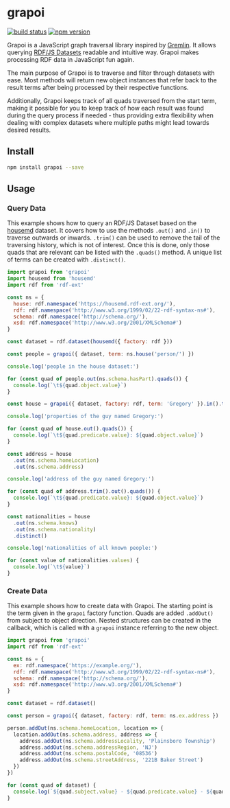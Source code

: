 # grapoi

[![build status](https://img.shields.io/github/actions/workflow/status/rdf-ext/grapoi/test.yaml?branch=master)](https://github.com/rdf-ext/grapoi/actions/workflows/test.yaml)
[![npm version](https://img.shields.io/npm/v/grapoi.svg)](https://www.npmjs.com/package/grapoi)

Grapoi is a JavaScript graph traversal library inspired by [Gremlin](https://tinkerpop.apache.org/gremlin.html).
It allows querying [RDF/JS Datasets](https://rdf.js.org/dataset-spec/) readable and intuitive way.
Grapoi makes processing RDF data in JavaScript fun again.

The main purpose of Grapoi is to traverse and filter through datasets with ease.
Most methods will return new object instances that refer back to the result terms after being processed by their respective functions.

Additionally, Grapoi keeps track of all quads traversed from the start term, making it possible for you to keep track of how each result was found during the query process if needed - thus providing extra flexibility when dealing with complex datasets where multiple paths might lead towards desired results.

## Install

```bash
npm install grapoi --save
```

## Usage

### Query Data

This example shows how to query an RDF/JS Dataset based on the [housemd](https://www.npmjs.com/package/housemd) dataset.
It covers how to use the methods `.out()` and `.in()` to traverse outwards or inwards. 
`.trim()` can be used to remove the tail of the traversing history, which is not of interest.
Once this is done, only those quads that are relevant can be listed with the `.quads()` method. 
A unique list of terms can be created with `.distinct()`.

```javascript
import grapoi from 'grapoi'
import housemd from 'housemd'
import rdf from 'rdf-ext'

const ns = {
  house: rdf.namespace('https://housemd.rdf-ext.org/'),
  rdf: rdf.namespace('http://www.w3.org/1999/02/22-rdf-syntax-ns#'),
  schema: rdf.namespace('http://schema.org/'),
  xsd: rdf.namespace('http://www.w3.org/2001/XMLSchema#')
}

const dataset = rdf.dataset(housemd({ factory: rdf }))

const people = grapoi({ dataset, term: ns.house('person/') })

console.log('people in the house dataset:')

for (const quad of people.out(ns.schema.hasPart).quads()) {
  console.log(`\t${quad.object.value}`)
}

const house = grapoi({ dataset, factory: rdf, term: 'Gregory' }).in().trim()

console.log('properties of the guy named Gregory:')

for (const quad of house.out().quads()) {
  console.log(`\t${quad.predicate.value}: ${quad.object.value}`)
}

const address = house
  .out(ns.schema.homeLocation)
  .out(ns.schema.address)

console.log('address of the guy named Gregory:')

for (const quad of address.trim().out().quads()) {
  console.log(`\t${quad.predicate.value}: ${quad.object.value}`)
}

const nationalities = house
  .out(ns.schema.knows)
  .out(ns.schema.nationality)
  .distinct()

console.log('nationalities of all known people:')

for (const value of nationalities.values) {
  console.log(`\t${value}`)
}
```

### Create Data

This example shows how to create data with Grapoi.
The starting point is the term given in the `grapoi` factory function.
Quads are added `.addOut()` from subject to object direction.
Nested structures can be created in the callback, which is called with a `grapoi` instance referring to the new object.

```javascript
import grapoi from 'grapoi'
import rdf from 'rdf-ext'

const ns = {
  ex: rdf.namespace('https://example.org/'),
  rdf: rdf.namespace('http://www.w3.org/1999/02/22-rdf-syntax-ns#'),
  schema: rdf.namespace('http://schema.org/'),
  xsd: rdf.namespace('http://www.w3.org/2001/XMLSchema#')
}

const dataset = rdf.dataset()

const person = grapoi({ dataset, factory: rdf, term: ns.ex.address })

person.addOut(ns.schema.homeLocation, location => {
  location.addOut(ns.schema.address, address => {
    address.addOut(ns.schema.addressLocality, 'Plainsboro Township')
    address.addOut(ns.schema.addressRegion, 'NJ')
    address.addOut(ns.schema.postalCode, '08536')
    address.addOut(ns.schema.streetAddress, '221B Baker Street')
  })
})

for (const quad of dataset) {
  console.log(`${quad.subject.value} - ${quad.predicate.value} - ${quad.object.value}`)
}
```